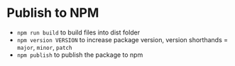 # Publish to NPM

- `npm run build` to build files into dist folder
- `npm version VERSION` to increase package version, version shorthands = `major`, `minor`, `patch`
- `npm publish` to publish the package to npm
